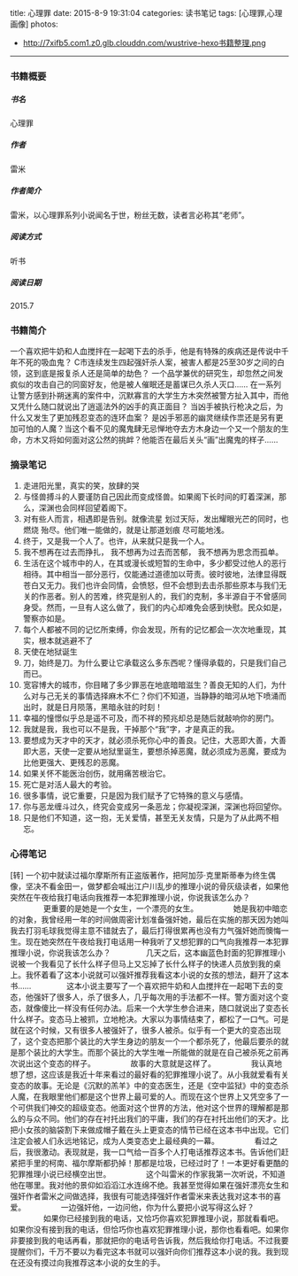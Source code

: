 title: 心理罪
date: 2015-8-9 19:31:04
categories: 读书笔记
tags: [心理罪,心理画像]
photos:
- http://7xifb5.com1.z0.glb.clouddn.com/wustrive-hexo书籍整理.png
---

### 书籍概要

##### 书名
心理罪

##### 作者
雷米 

##### 作者简介
雷米，以心理罪系列小说闻名于世，粉丝无数，读者言必称其“老师”。

##### 阅读方式
听书

##### 阅读日期
2015.7

### 书籍简介
一个喜欢把牛奶和人血搅拌在一起喝下去的杀手，他是有特殊的疾病还是传说中千年不死的吸血鬼？
C市连续发生四起强奸杀人案，被害人都是25至30岁之间的白领，这到底是报复杀人还是简单的劫色？
一个品学兼优的研究生，却忽然之间发疯似的攻击自己的同窗好友，他是被人催眠还是蓄谋已久杀人灭口……
在一系列让警方感到扑朔迷离的案件中，沉默寡言的大学生方木突然被警方扯入其中，而他又凭什么随口就说出了逍遥法外的凶手的真正面目？
当凶手被执行枪决之后，为什么又发生了更加残忍变态的连环血案？
是凶手邪恶的幽灵继续作祟还是另有更加可怕的人魔？当这个看不见的魔鬼肆无忌惮地夺去方木身边一个又一个朋友的生命，方木又将如何面对这公然的挑衅？他能否在最后关头“画”出魔鬼的样子……

### 摘录笔记
1. 走进阳光里，真实的笑，放肆的哭
2. 与怪兽搏斗的人要谨防自己因此而变成怪兽。如果阁下长时间的盯着深渊，那么，深渊也会同样回望着阁下。
3. 对有些人而言，相遇即是告别。就像流星 划过天际，发出耀眼光芒的同时，也燃烧 殆尽。他们唯一能做的，就是让那道划痕 尽可能地浅。
4. 终于，又是我一个人了。也许，从来就只是我一个人。
5. 我不想再在过去而挣扎， 我不想再为过去而苦郁， 我不想再为思念而孤单。
6. 生活在这个城市中的人，在其或漫长或短暂的生命中，多少都受过他人的恶行相待。其中相当一部分恶行，仅能通过道德加以苛责。彼时彼地，法律显得既苍白又无力。我们也许会同情，会愤怒，但不会想到去击杀那些原本与我们无关的作恶者。别人的苦难，终究是别人的，我们的克制，多半源自于不曾感同身受。然而，一旦有人这么做了，我们的内心却难免会感到快慰。民众如是，警察亦如是。
7. 每个人都被不同的记忆所束缚，你会发现，所有的记忆都会一次次地重现，其实，根本就逃避不了
8. 天使在地狱诞生
9. 刀，始终是刀。为什么要让它承载这么多东西呢？懂得承载的，只是我们自己而已。
10. 宽容博大的城市，你目睹了多少罪恶在地底暗暗滋生？善良无知的人们，为什么对与己无关的事情选择麻木不仁？你们不知道，当静静的暗河从地下喷涌而出时，就是日月陨落，黑暗永驻的时刻！
11. 幸福的憧憬似乎总是遥不可及，而不祥的预兆却总是随后就敲响你的房门。
12. 我就是我，我也可以不是我，干掉那个“我”字，才是真正的我。
13. 要想成为天才中的天才，就必须杀死你心中的善良。记住，大恶即大善，大善即大恶，天使一定要从地狱里诞生，要想杀掉恶魔，就必须成为恶魔，要成为比他更强大、更残忍的恶魔。
14. 如果关怀不能医治创伤，就用痛苦根治它。
15. 死亡是对活人最大的考验。
16. 很多事情，说它重要，只是因为我们赋予了它特殊的意义与感情。
17. 你与恶龙缠斗过久，终究会变成另一条恶龙；你凝视深渊，深渊也将回望你。
18. 只是他们不知道，这一抱，无关爱情，甚至无关友情，只是为了从此两不相忘。

### 心得笔记
[转]
一个初中就读过福尔摩斯所有正盗版著作，把阿加莎·克里斯蒂奉为终生偶像，坚决不看金田一，做梦都会喊出江户川乱步的推理小说的骨灰级读者，如果他突然在午夜给我打电话向我推荐一本犯罪推理小说，你说我该怎么办？ 
　　 
　　更重要的是她是一个女生，一个漂亮的女生。 
　　 
　　她是我初中暗恋的对象，我曾经用一年的时间做周密计划准备强奸她，最后在实施的那天因为她叫我去打羽毛球我觉得主意不错就去了，最后打得很累再也没有力气强奸她而懊悔一生。现在她突然在午夜给我打电话用一种我听了又想犯罪的口气向我推荐一本犯罪推理小说，你说我该怎么办？ 
　　 
　　几天之后，这本幽蓝色封面的犯罪推理小说被一个我看见了长什么样子但马上又忘掉了长什么样子的快递人员放到我的桌上。我怀着看了这本小说就可以强奸推荐我看这本小说的女孩的想法，翻开了这本书…… 
　　 
　　这本小说主要写了一个喜欢把牛奶和人血搅拌在一起喝下去的变态，他强奸了很多人，杀了很多人，几乎每次用的手法都不一样。警方面对这个变态，就像傻比一样没有任何办法。后来一个大学生参合进来，随口就说出了变态长什么样子。变态马上被抓，立地枪决。大家以为事情结束了，都松了一口气。可是就在这个时候，又有很多人被强奸了，很多人被杀。似乎有一个更大的变态出现了，这个变态把那个装比的大学生身边的朋友一个一个都杀死了，他最后要杀的就是那个装比的大学生。而那个装比的大学生唯一所能做的就是在自己被杀死之前再次说出这个变态的样子。 
　　 
　　故事的大意就是这样了。 
　　 
　　我认真地想了想，这应该是我近十年来看过的最好看的犯罪推理小说了。从小我就爱看有关变态的故事。无论是《沉默的羔羊》中的变态医生，还是《空中监狱》中的变态杀人魔，在我眼里他们都是这个世界上最可爱的人。而现在这个世界上又凭空多了一个可供我们神交的超级变态。他面对这个世界的方法，他对这个世界的理解都是那么的与众不同。他们的存在衬托出我们的平庸，我们的存在衬托出他们的天才。比把小女孩的脑袋割下来做成帽子戴在头上更变态的情节已经在这本书中出现。它们注定会被人们永远地铭记，成为人类变态史上最经典的一幕。 
　　 
　　看过之后，我很激动。表现就是，我一口气给一百多个人打电话推荐这本书。告诉他们赶紧把手里的柯南、福尔摩斯都扔掉！那都是垃圾，已经过时了！一本更好看更酷的犯罪推理小说已经横空出世。 
　　 
　　这个叫雷米的作家我第一次听说，不知道他在哪里。我对他的景仰如滔滔江水连绵不绝。我甚至觉得如果在强奸漂亮女生和强奸作者雷米之间做选择，我很有可能选择强奸作者雷米来表达我对这本书的喜爱。 
　　 
　　一边强奸他，一边问他，你为什么要把小说写得这么好？ 
　　 
　　如果你已经接到我的电话，又恰巧你喜欢犯罪推理小说，那就看看吧。如果你没有接到我的电话，但恰巧你也喜欢犯罪推理小说，那你也看看吧。如果你非要接到我的电话再看，那就把你的电话号告诉我，然后我给你打电话。不过我要提醒你们，千万不要以为看完这本书就可以强奸向你们推荐这本小说的我。我到现在还没有摸过向我推荐这本小说的女生的手。 